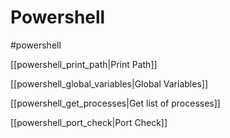 # Powershell
#powershell

[[powershell_print_path|Print Path]]

[[powershell_global_variables|Global Variables]]

[[powershell_get_processes|Get list of processes]]

[[powershell_port_check|Port Check]]